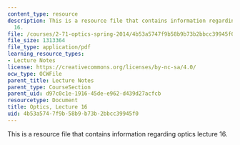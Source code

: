 ```yaml
---
content_type: resource
description: This is a resource file that contains information regarding optics lecture
  16.
file: /courses/2-71-optics-spring-2014/4b53a5747f9b58b9b73b2bbcc39945f0_MIT2_71S14_lec16_notes.pdf
file_size: 1313364
file_type: application/pdf
learning_resource_types:
- Lecture Notes
license: https://creativecommons.org/licenses/by-nc-sa/4.0/
ocw_type: OCWFile
parent_title: Lecture Notes
parent_type: CourseSection
parent_uid: d97c0c1e-1916-45de-e962-d439d27acfcb
resourcetype: Document
title: Optics, Lecture 16
uid: 4b53a574-7f9b-58b9-b73b-2bbcc39945f0
---
```

This is a resource file that contains information regarding optics lecture 16.